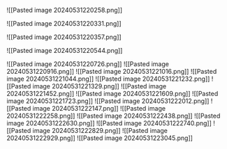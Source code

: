 
![[Pasted image 20240531220258.png]]

![[Pasted image 20240531220331.png]]

![[Pasted image 20240531220357.png]]

![[Pasted image 20240531220544.png]]

![[Pasted image 20240531220726.png]]
![[Pasted image 20240531220916.png]]
![[Pasted image 20240531221016.png]]
![[Pasted image 20240531221044.png]]
![[Pasted image 20240531221232.png]]
![[Pasted image 20240531221329.png]]
![[Pasted image 20240531221452.png]]
![[Pasted image 20240531221609.png]]
![[Pasted image 20240531221723.png]]
![[Pasted image 20240531222012.png]]
![[Pasted image 20240531222147.png]]
![[Pasted image 20240531222258.png]]
![[Pasted image 20240531222438.png]]
![[Pasted image 20240531222630.png]]
![[Pasted image 20240531222740.png]]
![[Pasted image 20240531222829.png]]
![[Pasted image 20240531222929.png]]
![[Pasted image 20240531223045.png]]


